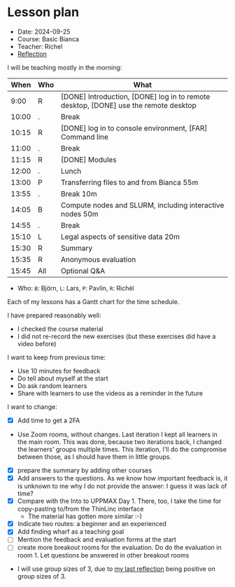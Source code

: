 # Lesson plan

- Date: 2024-09-25
- Course: Basic Bianca
- Teacher: Richel
- [Reflection](../../reflections/20240925/20240925_richel.md)

I will be teaching mostly in the morning:

When  | Who  | What
------|------|-----------------------------
9:00  | R    | [DONE] Introduction, [DONE] log in to remote desktop, [DONE] use the remote desktop
10:00 | .    | Break
10:15 | R    | [DONE] log in to console environment, [FAR] Command line
11:00 | .    | Break
11:15 | R    | [DONE] Modules
12:00 | .    | Lunch
13:00 | P    | Transferring files to and from Bianca 55m
13:55 | .    | Break 10m
14:05 | B    | Compute nodes and SLURM, including interactive nodes 50m
14:55 | .    | Break
15:10 | L    | Legal aspects of sensitive data 20m
15:30 | R    | Summary
15:35 | R    | Anonymous evaluation
15:45 | All  | Optional Q&A

* Who: `B`: Björn, `L`: Lars, `P`: Pavlin, `R`: Richèl

Each of my lessons has a Gantt chart for the time schedule.

I have prepared reasonably well: 

- I checked the course material
- I did not re-record the new exercises (but these exercises did have
  a video before)

I want to keep from previous time:

- Use 10 minutes for feedback
- Do tell about myself at the start
- Do ask random learners
- Share with learners to use the videos as a reminder in the future

I want to change:

- [x] Add time to get a 2FA
- Use Zoom rooms, without changes. Last iteration I kept all learners
  in the main room. This was done, because two iterations back, I changed
  the learners' groups multiple times. This iteration, I'll do the compromise
  between those, as I should have them in little groups.
- [x] prepare the summary by adding other courses
- [x] Add answers to the questions. As we know how important feedback is, it
  is unknown to me why I do not provide the answer: I guess it was
  lack of time?
- [x] Compare with the Into to UPPMAX Day 1. There, too, I take the time
  for copy-pasting to/from the ThinLinc interface
  - The material has gotten more similar :-)
- [x] Indicate two routes: a beginner and an experienced
- [x] Add finding wharf as a teaching goal
- [ ] Mention the feedback and evaluation forms at the start
- [ ] create more breakout rooms for the evaluation. Do do
  the evaluation in room 1. Let questions be answered in
  other breakout rooms
- I will use group sizes of 3, due to
  [my last reflection](https://github.com/UPPMAX/uppmax_intro_day_1/tree/main/reflections/20240827)
  being positive on group sizes of 3.

